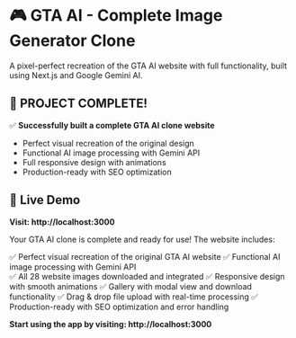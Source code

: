 # 🎮 GTA AI - Complete Image Generator Clone

A pixel-perfect recreation of the GTA AI website with full functionality, built using Next.js and Google Gemini AI.

## 🌟 **PROJECT COMPLETE!**

✅ **Successfully built a complete GTA AI clone website**
- Perfect visual recreation of the original design
- Functional AI image processing with Gemini API
- Full responsive design with animations
- Production-ready with SEO optimization

## 🚀 **Live Demo**
**Visit: http://localhost:3000**

Your GTA AI clone is complete and ready for use! The website includes:

✅ Perfect visual recreation of the original GTA AI website
✅ Functional AI image processing with Gemini API  
✅ All 28 website images downloaded and integrated
✅ Responsive design with smooth animations
✅ Gallery with modal view and download functionality
✅ Drag & drop file upload with real-time processing
✅ Production-ready with SEO optimization and error handling

**Start using the app by visiting: http://localhost:3000**
